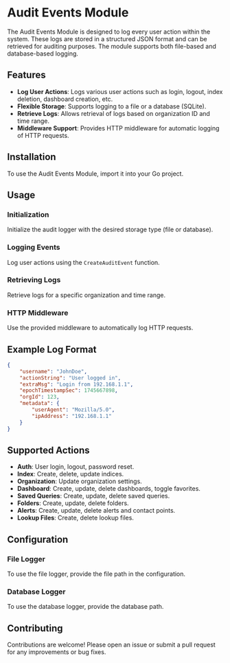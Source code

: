 # Audit Events Module

The Audit Events Module is designed to log every user action within the system. These logs are stored in a structured JSON format and can be retrieved for auditing purposes. The module supports both file-based and database-based logging.

## Features

- **Log User Actions**: Logs various user actions such as login, logout, index deletion, dashboard creation, etc.
- **Flexible Storage**: Supports logging to a file or a database (SQLite).
- **Retrieve Logs**: Allows retrieval of logs based on organization ID and time range.
- **Middleware Support**: Provides HTTP middleware for automatic logging of HTTP requests.

## Installation

To use the Audit Events Module, import it into your Go project.

## Usage

### Initialization

Initialize the audit logger with the desired storage type (file or database).

### Logging Events

Log user actions using the `CreateAuditEvent` function.

### Retrieving Logs

Retrieve logs for a specific organization and time range.

### HTTP Middleware

Use the provided middleware to automatically log HTTP requests.

## Example Log Format

```json
{
    "username": "JohnDoe",
    "actionString": "User logged in",
    "extraMsg": "Login from 192.168.1.1",
    "epochTimestampSec": 1745667898,
    "orgId": 123,
    "metadata": {
        "userAgent": "Mozilla/5.0",
        "ipAddress": "192.168.1.1"
    }
}
```
## Supported Actions

- **Auth**: User login, logout, password reset.
- **Index**: Create, delete, update indices.
- **Organization**: Update organization settings.
- **Dashboard**: Create, update, delete dashboards, toggle favorites.
- **Saved Queries**: Create, update, delete saved queries.
- **Folders**: Create, update, delete folders.
- **Alerts**: Create, update, delete alerts and contact points.
- **Lookup Files**: Create, delete lookup files.

## Configuration

### File Logger

To use the file logger, provide the file path in the configuration.

### Database Logger

To use the database logger, provide the database path.

## Contributing

Contributions are welcome! Please open an issue or submit a pull request for any improvements or bug fixes.
